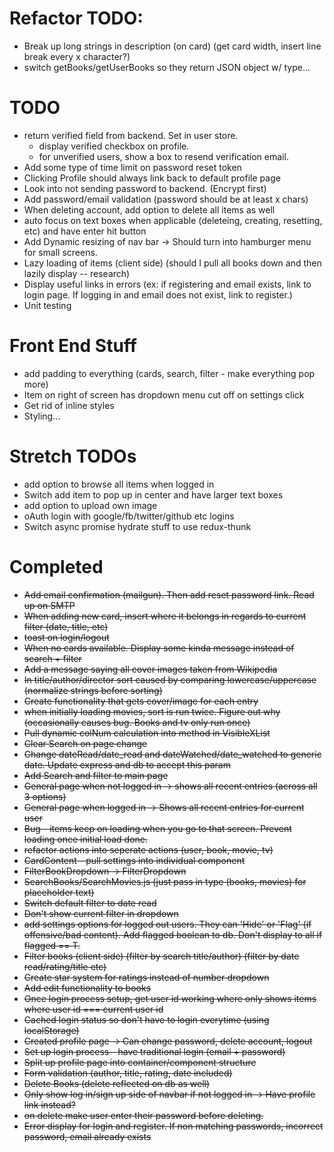 # Refactor TODO:

* Break up long strings in description (on card) (get card width, insert line break every x character?)
* switch getBooks/getUserBooks so they return JSON object w/ type...

# TODO

* return verified field from backend. Set in user store.
  * display verified checkbox on profile.
  * for unverified users, show a box to resend verification email.
* Add some type of time limit on password reset token
* Clicking Profile should always link back to default profile page
* Look into not sending password to backend. (Encrypt first)
* Add password/email validation (password should be at least x chars)
* When deleting account, add option to delete all items as well
* auto focus on text boxes when applicable (deleteing, creating, resetting, etc) and have enter hit button
* Add Dynamic resizing of nav bar -> Should turn into hamburger menu for small screens.
* Lazy loading of items (client side) (should I pull all books down and then lazily display -- research)
* Display useful links in errors (ex: if registering and email exists, link to login page. If logging in and email does not exist, link to register.)
* Unit testing

# Front End Stuff

* add padding to everything (cards, search, filter - make everything pop more)
* Item on right of screen has dropdown menu cut off on settings click
* Get rid of inline styles
* Styling...

# Stretch TODOs

* add option to browse all items when logged in
* Switch add item to pop up in center and have larger text boxes
* add option to upload own image
* oAuth login with google/fb/twitter/github etc logins
* Switch async promise hydrate stuff to use redux-thunk

# Completed

* ~~Add email confirmation (mailgun). Then add reset password link. Read up on SMTP~~
* ~~When adding new card, insert where it belongs in regards to current filter (date, title, etc)~~
* ~~toast on login/logout~~
* ~~When no cards available. Display some kinda message instead of search + filter~~
* ~~Add a message saying all cover images taken from Wikipedia~~
* ~~In title/author/director sort caused by comparing lowercase/uppercase (normalize strings before sorting)~~
* ~~Create functionality that gets cover/image for each entry~~
* ~~when initially loading movies, sort is run twice. Figure out why (occasionally causes bug. Books and tv only run once)~~
* ~~Pull dynamic colNum calculation into method in VisibleXList~~
* ~~Clear Search on page change~~
* ~~Change dateRead/date_read and dateWatched/date_watched to generic date. Update express and db to accept this param~~
* ~~Add Search and filter to main page~~
* ~~General page when not logged in -> shows all recent entries (across all 3 options)~~
* ~~General page when logged in -> Shows all recent entries for current user~~
* ~~Bug - items keep on loading when you go to that screen. Prevent loading once initial load done.~~
* ~~refactor actions into seperate actions (user, book, movie, tv)~~
* ~~CardContent - pull settings into individual component~~
* ~~FilterBookDropdown -> FilterDropdown~~
* ~~SearchBooks/SearchMovies.js (just pass in type (books, movies) for placeholder text)~~
* ~~Switch default filter to date read~~
* ~~Don't show current filter in dropdown~~
* ~~add settings options for logged out users. They can 'Hide' or 'Flag' (if offensive/bad content). Add flagged boolean to db. Don't display to all if flagged == T.~~
* ~~Filter books (client side) (filter by search title/author) (filter by date read/rating/title etc)~~
* ~~Create star system for ratings instead of number dropdown~~
* ~~Add edit functionality to books~~
* ~~Once login process setup, get user id working where only shows items where user id === current user id~~
* ~~Cached login status so don't have to login everytime (using localStorage)~~
* ~~Created profile page -> Can change password, delete account, logout~~
* ~~Set up login process - have traditional login (email + password)~~
* ~~Split up profile page into container/component structure~~
* ~~Form validation (author, title, rating, date included)~~
* ~~Delete Books (delete reflected on db as well)~~
* ~~Only show log in/sign up side of navbar if not logged in -> Have profile link instead?~~
* ~~on delete make user enter their password before deleting.~~
* ~~Error display for login and register. If non matching passwords, incorrect password, email already exists~~
